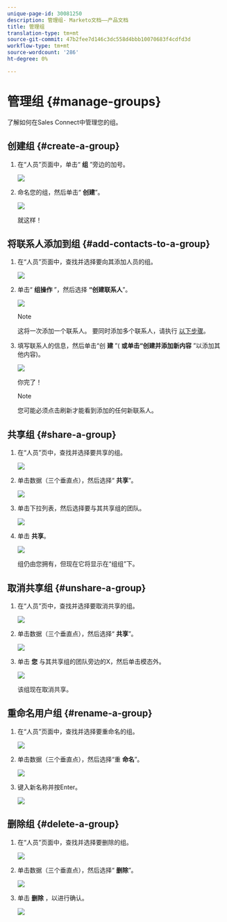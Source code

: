 ```yaml
---
unique-page-id: 30081250
description: 管理组- Marketo文档——产品文档
title: 管理组
translation-type: tm+mt
source-git-commit: 47b2fee7d146c3dc558d4bbb10070683f4cdfd3d
workflow-type: tm+mt
source-wordcount: '286'
ht-degree: 0%

---
```



# 管理组 {#manage-groups}

了解如何在Sales Connect中管理您的组。

## 创建组 {#create-a-group}

1. 在“人员”页面中，单击“ **组** ”旁边的加号。

   ![](assets/one-4.png)

1. 命名您的组，然后单击“ **创建**”。

   ![](assets/two-3.png)

   就这样！

## 将联系人添加到组 {#add-contacts-to-a-group}

1. 在“人员”页面中，查找并选择要向其添加人员的组。

   ![](assets/three-3.png)

1. 单击“ **组操作** ”，然后选择 **“创建联系人**”。

   ![](assets/four-3.png)

   >[!NOTE]
   >
   >这将一次添加一个联系人。 要同时添加多个联系人，请执行 [以下步骤](http://docs.marketo.com/x/VADb)。

1. 填写联系人的信息，然后单击“创 **建** ”( **或单击“创建并添加新内容** ”以添加其他内容)。

   ![](assets/five-3.png)

   你完了！

   >[!NOTE]
   >
   >您可能必须点击刷新才能看到添加的任何新联系人。

## 共享组 {#share-a-group}

1. 在“人员”页中，查找并选择要共享的组。

   ![](assets/six.png)

1. 单击数据（三个垂直点），然后选择“ **共享**”。

   ![](assets/seven.png)

1. 单击下拉列表，然后选择要与其共享组的团队。

   ![](assets/eight.png)

1. 单击 **共享**。

   ![](assets/nine.png)

   组仍由您拥有，但现在它将显示在“组组”下。

## 取消共享组 {#unshare-a-group}

1. 在“人员”页中，查找并选择要取消共享的组。

   ![](assets/ten.png)

1. 单击数据（三个垂直点），然后选择“ **共享**”。

   ![](assets/eleven.png)

1. 单击 **您** 与其共享组的团队旁边的X，然后单击模态外。

   ![](assets/twelve.png)

   该组现在取消共享。

## 重命名用户组 {#rename-a-group}

1. 在“人员”页面中，查找并选择要重命名的组。

   ![](assets/six.png)

1. 单击数据（三个垂直点），然后选择“重 **命名**”。

   ![](assets/thirteen.png)

1. 键入新名称并按Enter。

   ![](assets/fourteen.png)

## 删除组 {#delete-a-group}

1. 在“人员”页面中，查找并选择要删除的组。

   ![](assets/fifteen.png)

1. 单击数据（三个垂直点），然后选择“ **删除**”。

   ![](assets/sixteen.png)

1. 单击 **删除** ，以进行确认。

   ![](assets/seventeen.png)

